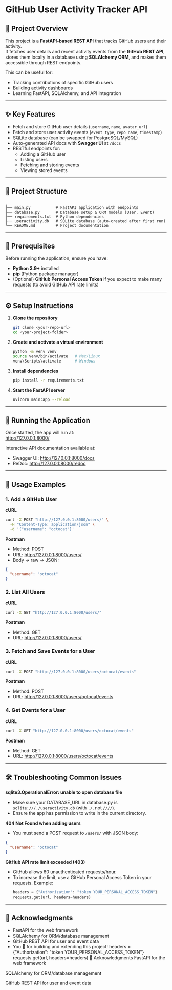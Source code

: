 # GitHub User Activity Tracker API

## 📌 Project Overview
This project is a **FastAPI-based REST API** that tracks GitHub users and their activity.  
It fetches user details and recent activity events from the **GitHub REST API**, stores them locally in a database using **SQLAlchemy ORM**, and makes them accessible through REST endpoints.

This can be useful for:
- Tracking contributions of specific GitHub users
- Building activity dashboards
- Learning FastAPI, SQLAlchemy, and API integration

---

## ✨ Key Features
- Fetch and store GitHub user details (`username`, `name`, `avatar_url`)
- Fetch and store user activity events (`event type`, `repo name`, `timestamp`)
- SQLite database (can be swapped for PostgreSQL/MySQL)
- Auto-generated API docs with **Swagger UI** at `/docs`
- RESTful endpoints for:
  - Adding a GitHub user
  - Listing users
  - Fetching and storing events
  - Viewing stored events

---

## 📂 Project Structure
```
.
├── main.py           # FastAPI application with endpoints
├── database.py       # Database setup & ORM models (User, Event)
├── requirements.txt  # Python dependencies
├── useractivity.db   # SQLite database (auto-created after first run)
└── README.md         # Project documentation
```

---

## 🔧 Prerequisites
Before running the application, ensure you have:
- **Python 3.9+** installed
- **pip** (Python package manager)
- (Optional) **GitHub Personal Access Token** if you expect to make many requests (to avoid GitHub API rate limits)

---

## ⚙️ Setup Instructions

1. **Clone the repository**
   ```bash
   git clone <your-repo-url>
   cd <your-project-folder>
   ```

2. **Create and activate a virtual environment**
   ```bash
   python -m venv venv
   source venv/bin/activate   # Mac/Linux
   venv\Scripts\activate      # Windows
   ```

3. **Install dependencies**
   ```bash
   pip install -r requirements.txt
   ```

4. **Start the FastAPI server**
   ```bash
   uvicorn main:app --reload
   ```

---

## 🚀 Running the Application

Once started, the app will run at:  
http://127.0.0.1:8000/

Interactive API documentation available at:  
- Swagger UI: http://127.0.0.1:8000/docs  
- ReDoc: http://127.0.0.1:8000/redoc

---

## 📡 Usage Examples

### 1. Add a GitHub User

**cURL**
```bash
curl -X POST "http://127.0.0.1:8000/users/" \
  -H "Content-Type: application/json" \
  -d '{"username": "octocat"}'
```

**Postman**
- Method: POST
- URL: http://127.0.0.1:8000/users/
- Body → raw → JSON:
```json
{
  "username": "octocat"
}
```

### 2. List All Users

**cURL**
```bash
curl -X GET "http://127.0.0.1:8000/users/"
```

**Postman**
- Method: GET
- URL: http://127.0.0.1:8000/users/

### 3. Fetch and Save Events for a User

**cURL**
```bash
curl -X POST "http://127.0.0.1:8000/users/octocat/events"
```

**Postman**
- Method: POST
- URL: http://127.0.0.1:8000/users/octocat/events

### 4. Get Events for a User

**cURL**
```bash
curl -X GET "http://127.0.0.1:8000/users/octocat/events"
```

**Postman**
- Method: GET
- URL: http://127.0.0.1:8000/users/octocat/events

---

## 🛠️ Troubleshooting Common Issues

**sqlite3.OperationalError: unable to open database file**
- Make sure your DATABASE_URL in database.py is `sqlite:///./useractivity.db` (with `./`, not `////`).
- Ensure the app has permission to write in the current directory.

**404 Not Found when adding users**
- You must send a POST request to `/users/` with JSON body:
```json
{
  "username": "octocat"
}
```

**GitHub API rate limit exceeded (403)**
- GitHub allows 60 unauthenticated requests/hour.
- To increase the limit, use a GitHub Personal Access Token in your requests.
  Example:
  ```python
  headers = {"Authorization": "token YOUR_PERSONAL_ACCESS_TOKEN"}
  requests.get(url, headers=headers)
  ```

---

## 🙏 Acknowledgments

- FastAPI for the web framework
- SQLAlchemy for ORM/database management
- GitHub REST API for user and event data
- You 🎉 for building and extending this project!
headers = {"Authorization": "token YOUR_PERSONAL_ACCESS_TOKEN"}
requests.get(url, headers=headers)
🙏 Acknowledgments
FastAPI for the web framework

SQLAlchemy for ORM/database management

GitHub REST API for user and event data



